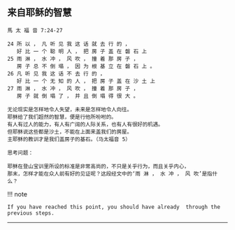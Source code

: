 ## 来自耶稣的智慧

<p class="intro" markdown>

    馬 太 福 音 7:24-27
    
    24 所 以 ， 凡 听 见 我 这 话 就 去 行 的 ， 
       好 比 一 个 聪 明 人 ， 把 房 子 盖 在 磐 石 上 
    25 雨 淋 ， 水 冲 ， 风 吹 ， 撞 着 那 房 子 ， 
       房 子 总 不 倒 塌 ， 因 为 根 基 立 在 磐 石 上 。
    26 凡 听 见 我 这 话 不 去 行 的 ， 
       好 比 一 个 无 知 的 人 ， 把 房 子 盖 在 沙 土 上 
    27 雨 淋 ， 水 冲 ， 风 吹 ， 撞 着 那 房 子 ， 
       房 子 就 倒 塌 了 ， 并 且 倒 塌 得 很 大 。

    无论现实是怎样地令人失望，未来是怎样地令人向往。
    耶稣给了我们超然的智慧，便是行他所吩咐的。
    有人有过人的能力，有人有广阔的人际关系，也有人有很好的机遇。
    但耶稣说这些都是沙土，不能在上面来盖我们的房屋。
    主耶稣的教训才是我们盖房子的基石。（马太福音 5）

    思考问题：

    耶稣在登山宝训里所设的标准是非常高尚的，不只是关乎行为，而且关乎内心，
    那末，怎样才能在众人前有好的见证呢？这段经文中的‘雨 淋 ， 水 冲 ， 风 吹’是指什么？
</p>

!!! note

    If you have reached this point, you should have already  through the previous steps.

---
